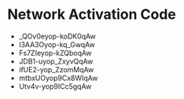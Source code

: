 # Network Activation Code
* _QOv0eyop-koDK0qAw
* l3AA3Oyop-kq_GwqAw
* Fs7ZIeyop-kZQboqAw
* JDB1-uyop_ZxyvQqAw
* ifUE2-yop_ZzomMqAw
* mtbxUOyop9Cx8WIqAw
* Utv4v-yop9ICc5gqAw